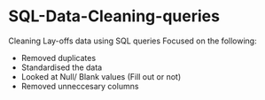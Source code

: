 # SQL-Data-Cleaning-queries
Cleaning Lay-offs data using SQL queries
Focused on the following:
- Removed duplicates
- Standardised the data
- Looked at Null/ Blank values (Fill out or not)
- Removed unneccesary columns 
